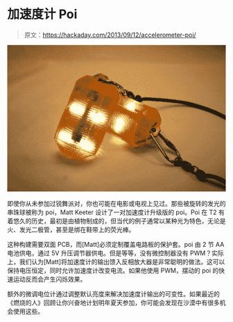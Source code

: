 # 加速度计 Poi

> 原文：<https://hackaday.com/2013/09/12/accelerometer-poi/>

![accelerometerPoi](img/af92a24fe57f8dd0412fcd74564d46b2.png)

即使你从未参加过锐舞派对，你也可能在电影或电视上见过。那些被旋转的发光的串珠球被称为 poi，Matt Keeter 设计了一对加速度计升级版的 poi。Poi 在 T2 有着悠久的历史，最初是由植物制成的，但当代的例子通常以某种光为特色，无论是火、发光二极管，甚至是绑在鞋带上的荧光棒。

这种构建需要双面 PCB，而[Matt]必须定制覆盖电路板的保护套。poi 由 2 节 AA 电池供电，通过 5V 升压调节器供电。但是等等，没有微控制器没有 PWM？实际上，我们认为[Matt]将加速度计的输出馈入反相放大器是非常聪明的做法。这可以保持电压恒定，同时允许加速度计改变电流。如果他使用 PWM，摆动的 poi 的快速运动反而会产生闪烁效果。

额外的微调电位计通过调整默认亮度来解决加速度计输出的可变性。如果最近的《燃烧的人》回顾让你兴奋地计划明年夏天参加，你可能会发现在沙漠中有很多机会使用这些。